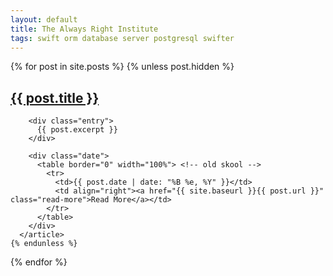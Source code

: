 ```yaml
---
layout: default
title: The Always Right Institute
tags: swift orm database server postgresql swifter
---
```


<div class="posts">
  {% for post in site.posts %}
    {% unless post.hidden %}
      <article class="post">
        <h1><a href="{{ site.baseurl }}{{ post.url }}">{{ post.title }}</a></h1>

        <div class="entry">
          {{ post.excerpt }}
        </div>
      
        <div class="date">
          <table border="0" width="100%"> <!-- old skool -->
            <tr>
              <td>{{ post.date | date: "%B %e, %Y" }}</td>
              <td align="right"><a href="{{ site.baseurl }}{{ post.url }}" class="read-more">Read More</a></td>
            </tr>
          </table>
        </div>
      </article>
    {% endunless %}
  {% endfor %}
</div>
